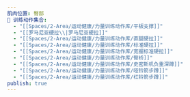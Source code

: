 ```yaml
---
肌肉位置: 臀部
🏃 训练动作集合:
  - "[[Spaces/2-Area/运动健康/力量训练动作库/平板支撑]]"
  - "[[罗马尼亚硬拉\\|罗马尼亚硬拉]]"
  - "[[Spaces/2-Area/运动健康/力量训练动作库/直腿硬拉]]"
  - "[[Spaces/2-Area/运动健康/力量训练动作库/标准硬拉]]"
  - "[[Spaces/2-Area/运动健康/力量训练动作库/宽握标准硬拉]]"
  - "[[Spaces/2-Area/运动健康/力量训练动作库/臀桥]]"
  - "[[Spaces/2-Area/运动健康/力量训练动作库/史密斯机负重深蹲]]"
  - "[[Spaces/2-Area/运动健康/力量训练动作库/哑铃箭步蹲]]"
  - "[[Spaces/2-Area/运动健康/力量训练动作库/杠铃箭步蹲]]"
publish: true
---
```

